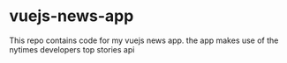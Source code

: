 # vuejs-news-app
This repo contains code for my vuejs news app. the app makes use of the nytimes developers top stories api
